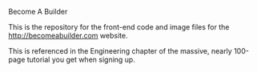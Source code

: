 Become A Builder

This is the repository for the front-end code and image files for the http://becomeabuilder.com website.

This is referenced in the Engineering chapter of the massive, nearly 100-page tutorial you get when signing up.